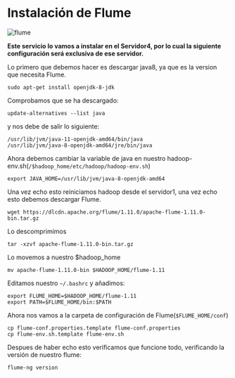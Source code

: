 # Instalación de Flume


![flume](https://github.com/Franmc027/Hadoop-Cluster/assets/123466051/61cc7ace-7772-4a87-80ba-e37c7c89576f)

**Este servicio lo vamos a instalar en el Servidor4, por lo cual la siguiente configuración será exclusiva de ese servidor.**


Lo primero que debemos hacer es descargar java8, ya que es la version que necesita Flume.

```sudo apt-get install openjdk-8-jdk```

Comprobamos que se ha descargado:

```update-alternatives --list java```

y nos debe de salir lo siguiente:

```
/usr/lib/jvm/java-11-openjdk-amd64/bin/java
/usr/lib/jvm/java-8-openjdk-amd64/jre/bin/java
```


Ahora debemos cambiar la variable de java en nuestro hadoop-env.sh(```/$hadoop_home/etc/hadoop/hadoop-env.sh```)

```export JAVA_HOME=/usr/lib/jvm/java-8-openjdk-amd64```

Una vez echo esto reiniciamos hadoop desde el servidor1, una vez echo esto debemos descargar Flume.

```wget https://dlcdn.apache.org/flume/1.11.0/apache-flume-1.11.0-bin.tar.gz```

Lo descomprimimos

```tar -xzvf apache-flume-1.11.0-bin.tar.gz```

Lo movemos a nuestro $hadoop_home

```mv apache-flume-1.11.0-bin $HADOOP_HOME/flume-1.11```

Editamos nuestro ```~/.bashrc``` y añadimos:

```
export FLUME_HOME=$HADOOP_HOME/flume-1.11
export PATH=$FLUME_HOME/bin:$PATH
```

Ahora nos vamos a la carpeta de configuración de Flume(```$FLUME_HOME/conf```)

```
cp flume-conf.properties.template flume-conf.properties
cp flume-env.sh.template flume-env.sh
```

Despues de haber echo esto verificamos que funcione todo, verificando la versión de nuestro flume:

```
flume-ng version
```



